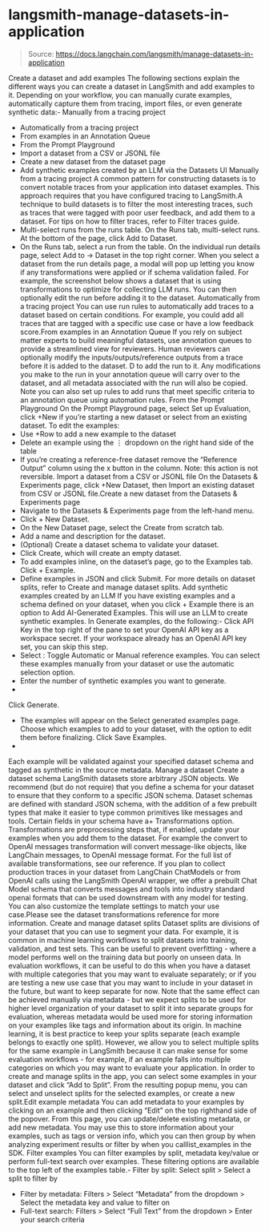 # langsmith-manage-datasets-in-application

> Source: https://docs.langchain.com/langsmith/manage-datasets-in-application

Create a dataset and add examples
The following sections explain the different ways you can create a dataset in LangSmith and add examples to it. Depending on your workflow, you can manually curate examples, automatically capture them from tracing, import files, or even generate synthetic data:- Manually from a tracing project
- Automatically from a tracing project
- From examples in an Annotation Queue
- From the Prompt Playground
- Import a dataset from a CSV or JSONL file
- Create a new dataset from the dataset page
- Add synthetic examples created by an LLM via the Datasets UI
Manually from a tracing project
A common pattern for constructing datasets is to convert notable traces from your application into dataset examples. This approach requires that you have configured tracing to LangSmith.A technique to build datasets is to filter the most interesting traces, such as traces that were tagged with poor user feedback, and add them to a dataset. For tips on how to filter traces, refer to Filter traces guide.
- Multi-select runs from the runs table. On the Runs tab, multi-select runs. At the bottom of the page, click Add to Dataset.
- On the Runs tab, select a run from the table. On the individual run details page, select Add to -> Dataset in the top right corner. When you select a dataset from the run details page, a modal will pop up letting you know if any transformations were applied or if schema validation failed. For example, the screenshot below shows a dataset that is using transformations to optimize for collecting LLM runs. You can then optionally edit the run before adding it to the dataset.
Automatically from a tracing project
You can use run rules to automatically add traces to a dataset based on certain conditions. For example, you could add all traces that are tagged with a specific use case or have a low feedback score.From examples in an Annotation Queue
If you rely on subject matter experts to build meaningful datasets, use annotation queues to provide a streamlined view for reviewers. Human reviewers can optionally modify the inputs/outputs/reference outputs from a trace before it is added to the dataset.
D
to add the run to it.
Any modifications you make to the run in your annotation queue will carry over to the dataset, and all metadata associated with the run will also be copied.
Note you can also set up rules to add runs that meet specific criteria to an annotation queue using automation rules.
From the Prompt Playground
On the Prompt Playground page, select Set up Evaluation, click +New if you’re starting a new dataset or select from an existing dataset.
To edit the examples:
- Use +Row to add a new example to the dataset
- Delete an example using the ⋮ dropdown on the right hand side of the table
- If you’re creating a reference-free dataset remove the “Reference Output” column using the x button in the column. Note: this action is not reversible.
Import a dataset from a CSV or JSONL file
On the Datasets & Experiments page, click +New Dataset, then Import an existing dataset from CSV or JSONL file.Create a new dataset from the Datasets & Experiments page
- Navigate to the Datasets & Experiments page from the left-hand menu.
- Click + New Dataset.
- On the New Dataset page, select the Create from scratch tab.
- Add a name and description for the dataset.
- (Optional) Create a dataset schema to validate your dataset.
- Click Create, which will create an empty dataset.
- To add examples inline, on the dataset’s page, go to the Examples tab. Click + Example.
- Define examples in JSON and click Submit. For more details on dataset splits, refer to Create and manage dataset splits.
Add synthetic examples created by an LLM
If you have existing examples and a schema defined on your dataset, when you click + Example there is an option to Add AI-Generated Examples. This will use an LLM to create synthetic examples. In Generate examples, do the following:- Click API Key in the top right of the pane to set your OpenAI API key as a workspace secret. If your workspace already has an OpenAI API key set, you can skip this step.
- Select : Toggle Automatic or Manual reference examples. You can select these examples manually from your dataset or use the automatic selection option.
- Enter the number of synthetic examples you want to generate.
-
Click Generate.
- The examples will appear on the Select generated examples page. Choose which examples to add to your dataset, with the option to edit them before finalizing. Click Save Examples.
-
Each example will be validated against your specified dataset schema and tagged as synthetic in the source metadata.
Manage a dataset
Create a dataset schema
LangSmith datasets store arbitrary JSON objects. We recommend (but do not require) that you define a schema for your dataset to ensure that they conform to a specific JSON schema. Dataset schemas are defined with standard JSON schema, with the addition of a few prebuilt types that make it easier to type common primitives like messages and tools. Certain fields in your schema have a+ Transformations
option. Transformations are preprocessing steps that, if enabled, update your examples when you add them to the dataset. For example the convert to OpenAI messages
transformation will convert message-like objects, like LangChain messages, to OpenAI message format.
For the full list of available transformations, see our reference.
If you plan to collect production traces in your dataset from LangChain ChatModels or from OpenAI calls using the LangSmith OpenAI wrapper, we offer a prebuilt Chat Model schema that converts messages and tools into industry standard openai formats that can be used downstream with any model for testing. You can also customize the template settings to match your use case.Please see the dataset transformations reference for more information.
Create and manage dataset splits
Dataset splits are divisions of your dataset that you can use to segment your data. For example, it is common in machine learning workflows to split datasets into training, validation, and test sets. This can be useful to prevent overfitting - where a model performs well on the training data but poorly on unseen data. In evaluation workflows, it can be useful to do this when you have a dataset with multiple categories that you may want to evaluate separately; or if you are testing a new use case that you may want to include in your dataset in the future, but want to keep separate for now. Note that the same effect can be achieved manually via metadata - but we expect splits to be used for higher level organization of your dataset to split it into separate groups for evaluation, whereas metadata would be used more for storing information on your examples like tags and information about its origin. In machine learning, it is best practice to keep your splits separate (each example belongs to exactly one split). However, we allow you to select multiple splits for the same example in LangSmith because it can make sense for some evaluation workflows - for example, if an example falls into multiple categories on which you may want to evaluate your application. In order to create and manage splits in the app, you can select some examples in your dataset and click “Add to Split”. From the resulting popup menu, you can select and unselect splits for the selected examples, or create a new split.Edit example metadata
You can add metadata to your examples by clicking on an example and then clicking “Edit” on the top righthand side of the popover. From this page, you can update/delete existing metadata, or add new metadata. You may use this to store information about your examples, such as tags or version info, which you can then group by when analyzing experiment results or filter by when you calllist_examples
in the SDK.
Filter examples
You can filter examples by split, metadata key/value or perform full-text search over examples. These filtering options are available to the top left of the examples table.- Filter by split: Select split > Select a split to filter by
- Filter by metadata: Filters > Select “Metadata” from the dropdown > Select the metadata key and value to filter on
- Full-text search: Filters > Select “Full Text” from the dropdown > Enter your search criteria